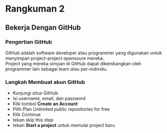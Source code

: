 # Rangkuman 2

## Bekerja Dengan GitHub

### Pengertian GitHub

GitHub adalah software developer atau programmer yang digunakan untuk menyimpan project-project opensoure mereka.<br>
Project yang mereka simpan di GitHub dapat dikembangkan oleh programmer lain sebagai team atau per-individu.

### Langkah Membuat akun GitHub

- Kunjungi situs GitHub
- Isi username, email, dan password
- Klik tombol **Create an Account**
- Pilih Plan Unlimited public repositories for free
- Klik Continue
- tekan skip this step
- tekan **Start a project** untuk memulai project baru
